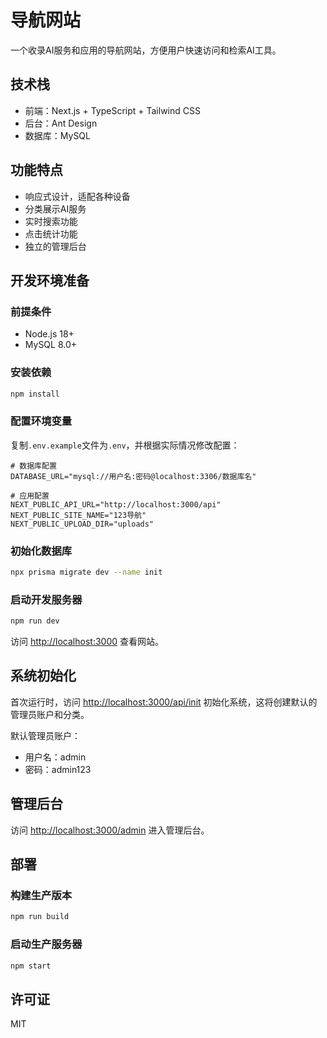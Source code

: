# 导航网站

一个收录AI服务和应用的导航网站，方便用户快速访问和检索AI工具。

## 技术栈

- 前端：Next.js + TypeScript + Tailwind CSS
- 后台：Ant Design
- 数据库：MySQL

## 功能特点

- 响应式设计，适配各种设备
- 分类展示AI服务
- 实时搜索功能
- 点击统计功能
- 独立的管理后台

## 开发环境准备

### 前提条件

- Node.js 18+
- MySQL 8.0+

### 安装依赖

```bash
npm install
```

### 配置环境变量

复制`.env.example`文件为`.env`，并根据实际情况修改配置：

```
# 数据库配置
DATABASE_URL="mysql://用户名:密码@localhost:3306/数据库名"

# 应用配置
NEXT_PUBLIC_API_URL="http://localhost:3000/api"
NEXT_PUBLIC_SITE_NAME="123导航"
NEXT_PUBLIC_UPLOAD_DIR="uploads"
```

### 初始化数据库

```bash
npx prisma migrate dev --name init
```

### 启动开发服务器

```bash
npm run dev
```

访问 [http://localhost:3000](http://localhost:3000) 查看网站。

## 系统初始化

首次运行时，访问 [http://localhost:3000/api/init](http://localhost:3000/api/init) 初始化系统，这将创建默认的管理员账户和分类。

默认管理员账户：
- 用户名：admin
- 密码：admin123

## 管理后台

访问 [http://localhost:3000/admin](http://localhost:3000/admin) 进入管理后台。

## 部署

### 构建生产版本

```bash
npm run build
```

### 启动生产服务器

```bash
npm start
```

## 许可证

MIT
